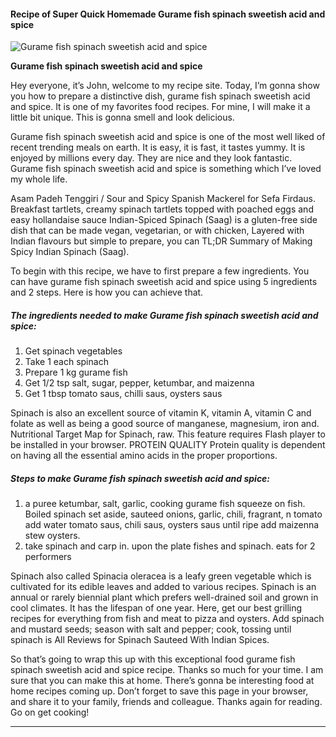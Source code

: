             

#### Recipe of Super Quick Homemade Gurame fish spinach sweetish acid and spice

![Gurame fish spinach sweetish acid and spice](https://img-global.cpcdn.com/recipes/57723266/751x532cq70/gurame-fish-spinach-sweetish-acid-and-spice-recipe-main-photo.jpg)

**Gurame fish spinach sweetish acid and spice**

Hey everyone, it’s John, welcome to my recipe site. Today, I’m gonna show you how to prepare a distinctive dish, gurame fish spinach sweetish acid and spice. It is one of my favorites food recipes. For mine, I will make it a little bit unique. This is gonna smell and look delicious.

Gurame fish spinach sweetish acid and spice is one of the most well liked of recent trending meals on earth. It is easy, it is fast, it tastes yummy. It is enjoyed by millions every day. They are nice and they look fantastic. Gurame fish spinach sweetish acid and spice is something which I’ve loved my whole life.

Asam Padeh Tenggiri / Sour and Spicy Spanish Mackerel for Sefa Firdaus. Breakfast tartlets, creamy spinach tartlets topped with poached eggs and easy hollandaise sauce Indian-Spiced Spinach (Saag) is a gluten-free side dish that can be made vegan, vegetarian, or with chicken, Layered with Indian flavours but simple to prepare, you can TL;DR Summary of Making Spicy Indian Spinach (Saag).

To begin with this recipe, we have to first prepare a few ingredients. You can have gurame fish spinach sweetish acid and spice using 5 ingredients and 2 steps. Here is how you can achieve that.

##### The ingredients needed to make Gurame fish spinach sweetish acid and spice:

1.  Get spinach vegetables
2.  Take 1 each spinach
3.  Prepare 1 kg gurame fish
4.  Get 1/2 tsp salt, sugar, pepper, ketumbar, and maizenna
5.  Get 1 tbsp tomato saus, chilli saus, oysters saus

Spinach is also an excellent source of vitamin K, vitamin A, vitamin C and folate as well as being a good source of manganese, magnesium, iron and. Nutritional Target Map for Spinach, raw. This feature requires Flash player to be installed in your browser. PROTEIN QUALITY Protein quality is dependent on having all the essential amino acids in the proper proportions.

##### Steps to make Gurame fish spinach sweetish acid and spice:

1.  a puree ketumbar, salt, garlic, cooking gurame fish squeeze on fish. Boiled spinach set aside, sauteed onions, garlic, chili, fragrant, n tomato add water tomato saus, chili saus, oysters saus until ripe add maizenna stew oysters.
2.  take spinach and carp in. upon the plate fishes and spinach. eats for 2 performers

Spinach also called Spinacia oleracea is a leafy green vegetable which is cultivated for its edible leaves and added to various recipes. Spinach is an annual or rarely biennial plant which prefers well-drained soil and grown in cool climates. It has the lifespan of one year. Here, get our best grilling recipes for everything from fish and meat to pizza and oysters. Add spinach and mustard seeds; season with salt and pepper; cook, tossing until spinach is All Reviews for Spinach Sauteed With Indian Spices.

So that’s going to wrap this up with this exceptional food gurame fish spinach sweetish acid and spice recipe. Thanks so much for your time. I am sure that you can make this at home. There’s gonna be interesting food at home recipes coming up. Don’t forget to save this page in your browser, and share it to your family, friends and colleague. Thanks again for reading. Go on get cooking!

* * *